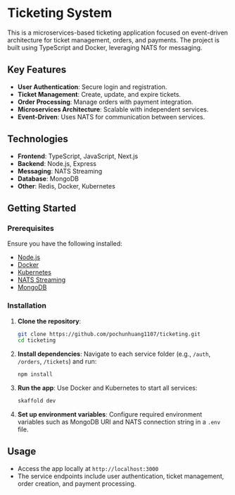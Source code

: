 # Ticketing System

This is a microservices-based ticketing application focused on event-driven architecture for ticket management, orders, and payments. The project is built using TypeScript and Docker, leveraging NATS for messaging.

## Key Features
- **User Authentication**: Secure login and registration.
- **Ticket Management**: Create, update, and expire tickets.
- **Order Processing**: Manage orders with payment integration.
- **Microservices Architecture**: Scalable with independent services.
- **Event-Driven**: Uses NATS for communication between services.

## Technologies
- **Frontend**: TypeScript, JavaScript, Next.js
- **Backend**: Node.js, Express
- **Messaging**: NATS Streaming
- **Database**: MongoDB
- **Other**: Redis, Docker, Kubernetes

## Getting Started

### Prerequisites
Ensure you have the following installed:
- [Node.js](https://nodejs.org/en/)
- [Docker](https://www.docker.com/)
- [Kubernetes](https://kubernetes.io/)
- [NATS Streaming](https://nats.io/)
- [MongoDB](https://www.mongodb.com/)

### Installation

1. **Clone the repository**:
   ```bash
   git clone https://github.com/pochunhuang1107/ticketing.git
   cd ticketing
   ```

2. **Install dependencies**:
   Navigate to each service folder (e.g., `/auth`, `/orders`, `/tickets`) and run:
   ```bash
   npm install
   ```

3. **Run the app**:
   Use Docker and Kubernetes to start all services:
   ```bash
   skaffold dev
   ```

4. **Set up environment variables**:
   Configure required environment variables such as MongoDB URI and NATS connection string in a `.env` file.

## Usage
- Access the app locally at `http://localhost:3000`
- The service endpoints include user authentication, ticket management, order creation, and payment processing.
